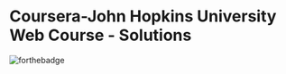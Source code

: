 # Coursera-John Hopkins University Web Course - Solutions
![forthebadge](https://forthebadge.com/images/badges/built-with-love.svg)
